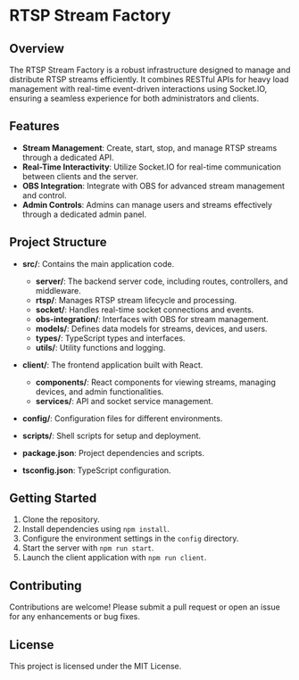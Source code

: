 # RTSP Stream Factory

## Overview
The RTSP Stream Factory is a robust infrastructure designed to manage and distribute RTSP streams efficiently. It combines RESTful APIs for heavy load management with real-time event-driven interactions using Socket.IO, ensuring a seamless experience for both administrators and clients.

## Features
- **Stream Management**: Create, start, stop, and manage RTSP streams through a dedicated API.
- **Real-Time Interactivity**: Utilize Socket.IO for real-time communication between clients and the server.
- **OBS Integration**: Integrate with OBS for advanced stream management and control.
- **Admin Controls**: Admins can manage users and streams effectively through a dedicated admin panel.

## Project Structure
- **src/**: Contains the main application code.
  - **server/**: The backend server code, including routes, controllers, and middleware.
  - **rtsp/**: Manages RTSP stream lifecycle and processing.
  - **socket/**: Handles real-time socket connections and events.
  - **obs-integration/**: Interfaces with OBS for stream management.
  - **models/**: Defines data models for streams, devices, and users.
  - **types/**: TypeScript types and interfaces.
  - **utils/**: Utility functions and logging.

- **client/**: The frontend application built with React.
  - **components/**: React components for viewing streams, managing devices, and admin functionalities.
  - **services/**: API and socket service management.

- **config/**: Configuration files for different environments.

- **scripts/**: Shell scripts for setup and deployment.

- **package.json**: Project dependencies and scripts.

- **tsconfig.json**: TypeScript configuration.

## Getting Started
1. Clone the repository.
2. Install dependencies using `npm install`.
3. Configure the environment settings in the `config` directory.
4. Start the server with `npm run start`.
5. Launch the client application with `npm run client`.

## Contributing
Contributions are welcome! Please submit a pull request or open an issue for any enhancements or bug fixes.

## License
This project is licensed under the MIT License.